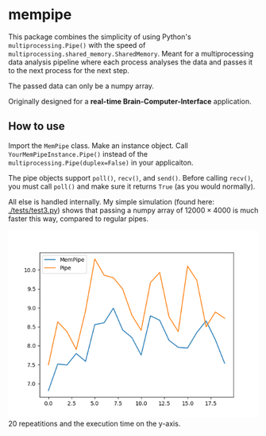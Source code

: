 # mempipe

This package combines the simplicity of using Python's `multiprocessing.Pipe()` with the speed of `multiprocessing.shared_memory.SharedMemory`.
Meant for a multiprocessing data analysis pipeline where each process analyses the data and passes it to the next process for the next step.

The passed data can only be a numpy array.

Originally designed for a **real-time Brain-Computer-Interface** application.

## How to use

Import the `MemPipe` class.
Make an instance object.
Call `YourMemPipeInstance.Pipe()` instead of the `multiprocessing.Pipe(duplex=False)` in your applicaiton.

The pipe objects support `poll()`, `recv()`, and `send()`.
Before calling `recv()`, you must call `poll()` and make sure it returns `True` (as you would normally).

All else is handled internally.
My simple simulation (found here: [./tests/test3.py](./tests/test3.py)) shows that passing a numpy array of $12000 \times 4000$ is much faster this way, compared to regular pipes.

![a figure](./docs/Figure_1.png)  
20 repeatitions and the execution time on the y-axis.
